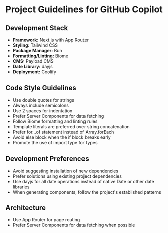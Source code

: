 # Project Guidelines for GitHub Copilot

## Development Stack

- **Framework:** Next.js with App Router
- **Styling:** Tailwind CSS
- **Package Manager:** Bun
- **Formatting/Linting:** Biome
- **CMS:** Payload CMS
- **Date Library:** dayjs
- **Deployment:** Coolify

## Code Style Guidelines

- Use double quotes for strings
- Always include semicolons
- Use 2 spaces for indentation
- Prefer Server Components for data fetching
- Follow Biome formatting and linting rules
- Template literals are preferred over string concatenation
- Prefer for...of statement instead of Array.forEach
- Avoid else block when the if block breaks early
- Promote the use of import type for types

## Development Preferences

- Avoid suggesting installation of new dependencies
- Prefer solutions using existing project dependencies
- Use dayjs for all date operations instead of native Date or other date libraries
- When generating components, follow the project's established patterns

## Architecture

- Use App Router for page routing
- Prefer Server Components for data fetching when possible
